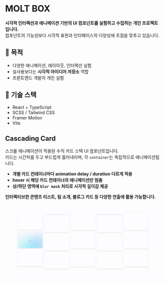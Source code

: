 # MOLT BOX

**시각적 인터랙션과 애니메이션 기반의 UI 컴포넌트를 실험하고 수집하는 개인 프로젝트입니다.**  
컴포넌트의 기능성보다 시각적 표현과 인터페이스의 다양성에 초점을 맞추고 있습니다.

## 🎯 목적

- 다양한 애니메이션, 레이아웃, 인터랙션 실험
- 실사용보다는 **시각적 아이디어 저장소** 역할
- 프론트엔드 개발자 개인 실험

## 🔧 기술 스택

- React + TypeScript
- SCSS / Tailwind CSS
- Framer Motion
- Vite

## Cascading Card

스크롤 애니메이션이 적용된 수직 카드 스택 UI 컴포넌트입니다.  
카드는 시간차를 두고 부드럽게 흘러내리며, 각 `container`는 독립적으로 애니메이션됩니다.

- **개별 카드 컨테이너마다 animation delay / duration 다르게 적용**
- **hover 시 해당 카드 컨테이너의 애니메이션만 멈춤**
- **상/하단 영역에 `blur mask` 처리로 시각적 깊이감 제공**

**인터랙티브한 콘텐츠 리스트, 팀 소개, 블로그 카드 등 다양한 연출에 활용 가능합니다.**

![Cascading Card Demo](./assets/gif/cascading-card.gif)
